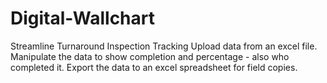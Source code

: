# Digital-Wallchart
Streamline Turnaround Inspection Tracking
Upload data from an excel file.
Manipulate the data to show completion and percentage - also who completed it.
Export the data to an excel spreadsheet for field copies.
